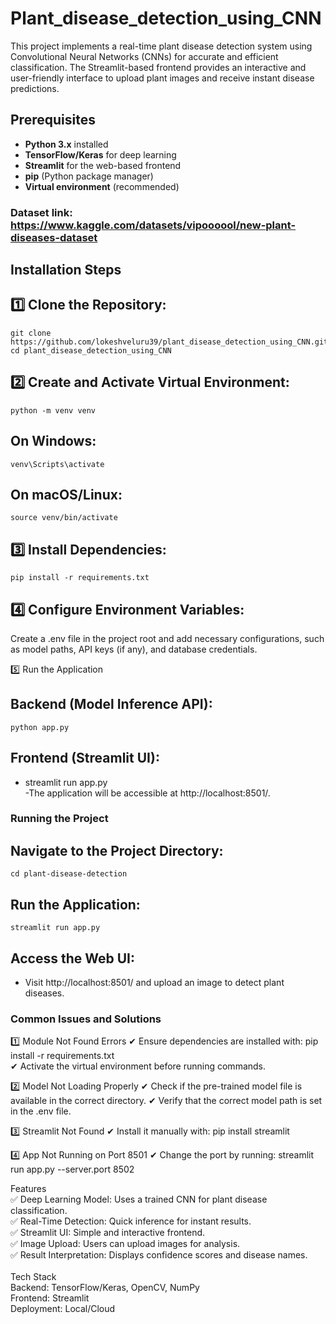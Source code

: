# Plant_disease_detection_using_CNN
This project implements a real-time plant disease detection system using Convolutional Neural Networks (CNNs) for accurate and efficient classification. The Streamlit-based frontend provides an interactive and user-friendly interface to upload plant images and receive instant disease predictions.

## Prerequisites  

- **Python 3.x** installed  
- **TensorFlow/Keras** for deep learning  
- **Streamlit** for the web-based frontend  
- **pip** (Python package manager)  
- **Virtual environment** (recommended)

### Dataset link: https://www.kaggle.com/datasets/vipoooool/new-plant-diseases-dataset

## Installation Steps  

## 1️⃣ Clone the Repository:  
    git clone https://github.com/lokeshveluru39/plant_disease_detection_using_CNN.git  
    cd plant_disease_detection_using_CNN

## 2️⃣ Create and Activate Virtual Environment:
    python -m venv venv 
## On Windows:
    venv\Scripts\activate  
## On macOS/Linux:
    source venv/bin/activate  
## 3️⃣ Install Dependencies:
    pip install -r requirements.txt  
## 4️⃣ Configure Environment Variables:
Create a .env file in the project root and add necessary configurations, such as model paths, API keys (if any), and database credentials.

5️⃣ Run the Application
## Backend (Model Inference API):
    python app.py  

## Frontend (Streamlit UI):
- streamlit run app.py  
-The application will be accessible at http://localhost:8501/.

### Running the Project

## Navigate to the Project Directory:
    cd plant-disease-detection  

## Run the Application:
    streamlit run app.py  
## Access the Web UI:
- Visit http://localhost:8501/ and upload an image to detect plant diseases.

### Common Issues and Solutions
1️⃣ Module Not Found Errors
✔ Ensure dependencies are installed with:
pip install -r requirements.txt  
✔ Activate the virtual environment before running commands.

2️⃣ Model Not Loading Properly
✔ Check if the pre-trained model file is available in the correct directory.
✔ Verify that the correct model path is set in the .env file.

3️⃣ Streamlit Not Found
✔ Install it manually with:
pip install streamlit  

4️⃣ App Not Running on Port 8501
✔ Change the port by running:
streamlit run app.py --server.port 8502 
 
Features<br>
✅ Deep Learning Model: Uses a trained CNN for plant disease classification.<br>
✅ Real-Time Detection: Quick inference for instant results.<br>
✅ Streamlit UI: Simple and interactive frontend.<br>
✅ Image Upload: Users can upload images for analysis.<br>
✅ Result Interpretation: Displays confidence scores and disease names.<br>
<br>
Tech Stack<br>
Backend: TensorFlow/Keras, OpenCV, NumPy<br>
Frontend: Streamlit<br>
Deployment: Local/Cloud<br>
